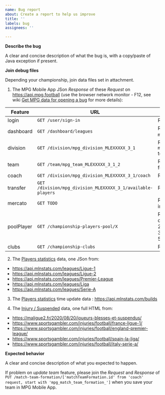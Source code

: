 ```yaml
---
name: Bug report
about: Create a report to help us improve
title: ''
labels: bug
assignees: ''

---
```


**Describe the bug**

A clear and concise description of what the bug is, with a copy/paste of Java exception if present.

**Join debug files**

Depending your championship, join data files set in attachment.

1. The MPG Mobile App JSon *Response* of these *Request* on https://api.mpg.football (use the browser network monitor - F12, see wiki [Get MPG data for opening a bug](https://github.com/axel3rd/mpg-coach-bot/wiki/Get-MPG-data-for-opening-a-bug) for more details):

| Feature | URL | Reason |
| --- | --- | --- | 
| login | `GET /user/sign-in` | Retrieve **userId** |
| dashboard  | `GET /dashboard/leagues` | Retrieve **divisionId** (~ `mpg_division_MLEXXXXX_3_1`) | 
| division | `GET /division/mpg_division_MLEXXXXX_3_1` | Retrieve `mpg_team_MLEXXXXX_3_1_2` team for user league |
| team | `GET /team/mpg_team_MLEXXXXX_3_1_2` |  Retrieve Team and Bonus for team |
| coach | `GET /division/mpg_division_MLEXXXXX_3_1/coach` | Retrieve formation |
| transfer | `GET /division/mpg_division_MLEXXXXX_3_1/available-players` | Retrieve available players |
| mercato | `GET TODO` | Retrieves players details for incoming mercato |
| poolPlayer | `GET /championship-players-pool/X` | Retrieve league players details (With `X`: 1=Ligue-1 / 2=Premier-League / 3=Liga / 4=Ligue-2 / 5=Serie-A) |
| clubs | `GET /championship-clubs` | Retrieve club names |

2. The [Players statistics](https://www.mpgstats.fr/) data, one JSon from:

- https://api.mlnstats.com/leagues/Ligue-1
- https://api.mlnstats.com/leagues/Ligue-2
- https://api.mlnstats.com/leagues/Premier-League
- https://api.mlnstats.com/leagues/Liga
- https://api.mlnstats.com/leagues/Serie-A

3. The [Players statistics](https://www.mpgstats.fr/) time update data : https://api.mlnstats.com/builds

4. The [Injury / Suspended](https://www.sportsgambler.com/injuries/football/) data, one full HTML from:

- https://maligue2.fr/2020/08/20/joueurs-blesses-et-suspendus/
- https://www.sportsgambler.com/injuries/football/france-ligue-1/
- https://www.sportsgambler.com/injuries/football/england-premier-league/
- https://www.sportsgambler.com/injuries/football/spain-la-liga/
- https://www.sportsgambler.com/injuries/football/italy-serie-a/

**Expected behavior**

A clear and concise description of what you expected to happen.

If problem on *update team* feature, please join the *Request* and *Response* of `PUT /match-team-formation/['matchTeamFormation.id' from 'coach' request, start with 'mpg_match_team_formation_']` when you save your team in MPG Mobile App.
